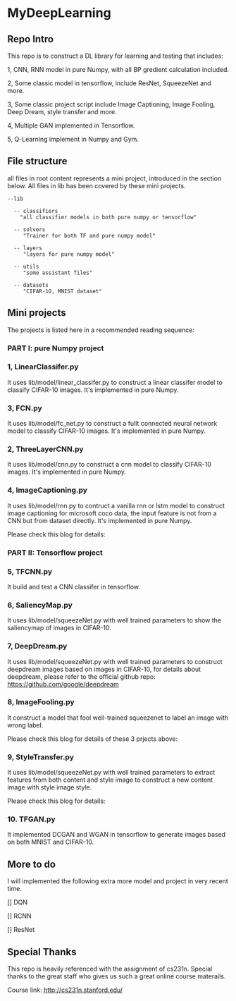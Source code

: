 # MyDeepLearning

## Repo Intro
This repo is to construct a DL library for learning and testing that includes:

  1, CNN, RNN model in pure Numpy, with all BP gredient calculation included.
  
  2, Some classic model in tensorflow, include ResNet, SqueezeNet and more.
  
  3, Some classic project script include Image Captioning, Image Fooling, Deep Dream, style transfer and more.
  
  4, Multiple GAN implemented in Tensorflow.
  
  5, Q-Learning implement in Numpy and Gym.
  
## File structure

all files in root content represents a mini project, introduced in the section below. All files in lib has been covered by these mini projects.

    --lib

      -- classifiers
        "all classifier models in both pure numpy or tensorflow"

      -- solvers
         "Trainer for both TF and pure numpy model"

      -- layers
         "layers for pure numpy model"

      -- utils
         "some assistant files"

      -- datasets
         "CIFAR-1O, MNIST dataset"
       
## Mini projects

The projects is listed here in a recommended reading sequence:

### PART I: pure Numpy project

### 1, LinearClassifer.py

It uses lib/model/linear_classifer.py to construct a linear classifer model to classify CIFAR-10 images. It's implemented in pure Numpy.

### 3, FCN.py
It uses lib/model/fc_net.py to construct a fullt connected neural network model to classify CIFAR-10 images. It's implemented in pure Numpy.

### 2, ThreeLayerCNN.py
It uses lib/model/cnn.py to construct a cnn model to classify CIFAR-10 images. It's implemented in pure Numpy.

### 4, ImageCaptioning.py
It uses lib/model/rnn.py to contruct a vanilla rnn or lstm model to construct image captioning for microsoft coco data, the input feature is not from a CNN but from dataset directly. It's implemented in pure Numpy.

Please check this blog for details: 

### PART II: Tensorflow project

### 5, TFCNN.py
It build and test a CNN classifer in tensorflow.

### 6, SaliencyMap.py
It uses lib/model/squeezeNet.py with well trained parameters to show the saliencymap of images in CIFAR-10.

### 7, DeepDream.py
It uses lib/model/squeezeNet.py with well trained parameters to construct deepdream images based on images in CIFAR-10, for details about deepdream, please refer to the official github repo: https://github.com/google/deepdream

### 8, ImageFooling.py
It construct a model that fool well-trained squeezenet to label an image with wrong label.

Please check this blog for details of these 3 prjects above: 

### 9, StyleTransfer.py
It uses lib/model/squeezeNet.py with well trained parameters to extract features from both content and style image to construct a new content image with style image style.

Please check this blog for details: 

### 10. TFGAN.py
It implemented DCGAN and WGAN in tensorflow to generate images based on both MNIST and CIFAR-10.

## More to do

I will implemented the following extra more model and project in very recent time.

[] DQN

[] RCNN

[] ResNet

## Special Thanks

This repo is heavily referenced with the assignment of cs231n. Special thanks to the great staff who gives us such a great online course materails.

Course link: http://cs231n.stanford.edu/
